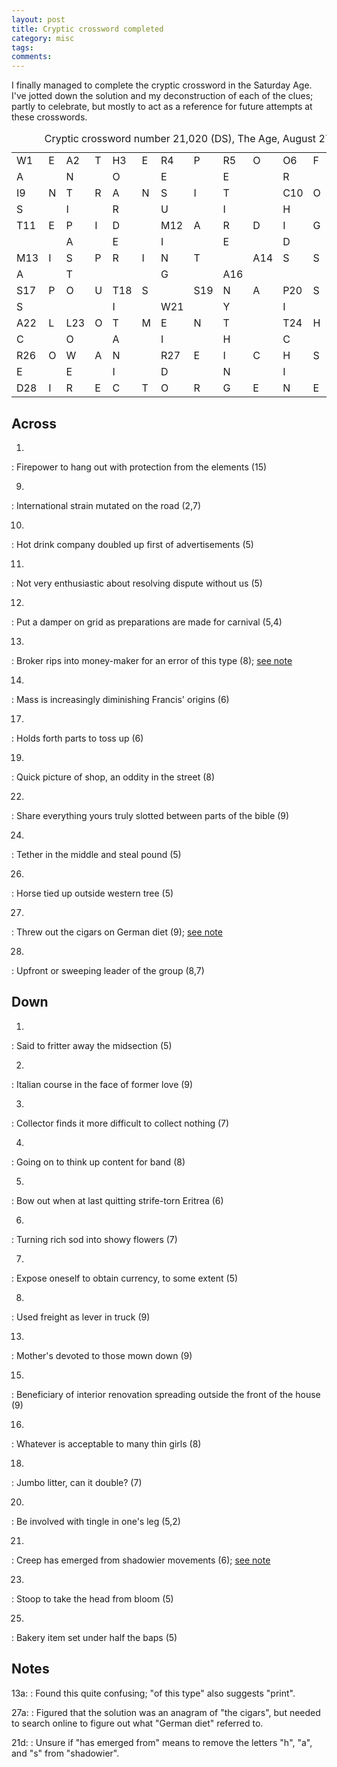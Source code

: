 ```yaml
---
layout: post
title: Cryptic crossword completed
category: misc
tags:
comments:
---
```


I finally managed to complete the cryptic crossword in the Saturday Age.
I've jotted down the solution and my deconstruction of each of the clues;
partly to celebrate, but mostly to act as a reference for future attempts at
these crosswords.

<table class="crossword">
  <tr>
    <td>W<span class="num">1</span></td>
    <td>E</td>
    <td>A<span class="num">2</span></td>
    <td>T</td>
    <td>H<span class="num">3</span></td>
    <td>E</td>
    <td>R<span class="num">4</span></td>
    <td>P</td>
    <td>R<span class="num">5</span></td>
    <td>O</td>
    <td>O<span class="num">6</span></td>
    <td>F</td>
    <td>I<span class="num">7</span></td>
    <td>N</td>
    <td>G<span class="num">8</span></td>
  </tr>
  <tr>
    <td>A</td>
    <td class="blank"></td>
    <td>N</td>
    <td class="blank"></td>
    <td>O</td>
    <td class="blank"></td>
    <td>E</td>
    <td class="blank"></td>
    <td>E</td>
    <td class="blank"></td>
    <td>R</td>
    <td class="blank"></td>
    <td>N</td>
    <td class="blank"></td>
    <td>E</td>
  </tr>
  <tr>
    <td>I<span class="num">9</span></td>
    <td>N</td>
    <td>T</td>
    <td>R</td>
    <td>A</td>
    <td>N</td>
    <td>S</td>
    <td>I</td>
    <td>T</td>
    <td class="blank"></td>
    <td>C<span class="num">10</span></td>
    <td>O</td>
    <td>C</td>
    <td>O</td>
    <td>A</td>
  </tr>
  <tr>
    <td>S</td>
    <td class="blank"></td>
    <td>I</td>
    <td class="blank"></td>
    <td>R</td>
    <td class="blank"></td>
    <td>U</td>
    <td class="blank"></td>
    <td>I</td>
    <td class="blank"></td>
    <td>H</td>
    <td class="blank"></td>
    <td>U</td>
    <td class="blank"></td>
    <td>R</td>
  </tr>
  <tr>
    <td>T<span class="num">11</span></td>
    <td>E</td>
    <td>P</td>
    <td>I</td>
    <td>D</td>
    <td class="blank"></td>
    <td>M<span class="num">12</span></td>
    <td>A</td>
    <td>R</td>
    <td>D</td>
    <td>I</td>
    <td>G</td>
    <td>R</td>
    <td>A</td>
    <td>S</td>
  </tr>
  <tr>
    <td class="blank"></td>
    <td class="blank"></td>
    <td>A</td>
    <td class="blank"></td>
    <td>E</td>
    <td class="blank"></td>
    <td>I</td>
    <td class="blank"></td>
    <td>E</td>
    <td class="blank"></td>
    <td>D</td>
    <td class="blank"></td>
    <td class="blank"></td>
    <td class="blank"></td>
    <td>H</td>
  </tr>
  <tr>
    <td>M<span class="num">13</span></td>
    <td>I</td>
    <td>S</td>
    <td>P</td>
    <td>R</td>
    <td>I</td>
    <td>N</td>
    <td>T</td>
    <td class="blank"></td>
    <td>A<span class="num">14</span></td>
    <td>S</td>
    <td>S</td>
    <td>I<span class="num">15</span></td>
    <td>S</td>
    <td>I</td>
  </tr>
  <tr>
    <td>A</td>
    <td class="blank"></td>
    <td>T</td>
    <td class="blank"></td>
    <td class="blank"></td>
    <td class="blank"></td>
    <td>G</td>
    <td class="blank"></td>
    <td>A<span class="num">16</span></td>
    <td class="blank"></td>
    <td class="blank"></td>
    <td class="blank"></td>
    <td>N</td>
    <td class="blank"></td>
    <td>F</td>
  </tr>
  <tr>
    <td>S<span class="num">17</span></td>
    <td>P</td>
    <td>O</td>
    <td>U</td>
    <td>T<span class="num">18</span></td>
    <td>S</td>
    <td class="blank"></td>
    <td>S<span class="num">19</span></td>
    <td>N</td>
    <td>A</td>
    <td>P<span class="num">20</span></td>
    <td>S</td>
    <td>H</td>
    <td>O</td>
    <td>T</td>
  </tr>
  <tr>
    <td>S</td>
    <td class="blank"></td>
    <td class="blank"></td>
    <td class="blank"></td>
    <td>I</td>
    <td class="blank"></td>
    <td>W<span class="num">21</span></td>
    <td class="blank"></td>
    <td>Y</td>
    <td class="blank"></td>
    <td>I</td>
    <td class="blank"></td>
    <td>E</td>
    <td class="blank"></td>
    <td class="blank"></td>
  </tr>
  <tr>
    <td>A<span class="num">22</span></td>
    <td>L</td>
    <td>L<span class="num">23</span></td>
    <td>O</td>
    <td>T</td>
    <td>M</td>
    <td>E</td>
    <td>N</td>
    <td>T</td>
    <td class="blank"></td>
    <td>T<span class="num">24</span></td>
    <td>H</td>
    <td>R</td>
    <td>O</td>
    <td>B<span class="num">25</span></td>
  </tr>
  <tr>
    <td>C</td>
    <td class="blank"></td>
    <td>O</td>
    <td class="blank"></td>
    <td>A</td>
    <td class="blank"></td>
    <td>I</td>
    <td class="blank"></td>
    <td>H</td>
    <td class="blank"></td>
    <td>C</td>
    <td class="blank"></td>
    <td>I</td>
    <td class="blank"></td>
    <td>A</td>
  </tr>
  <tr>
    <td>R<span class="num">26</span></td>
    <td>O</td>
    <td>W</td>
    <td>A</td>
    <td>N</td>
    <td class="blank"></td>
    <td>R<span class="num">27</span></td>
    <td>E</td>
    <td>I</td>
    <td>C</td>
    <td>H</td>
    <td>S</td>
    <td>T</td>
    <td>A</td>
    <td>G</td>
  </tr>
  <tr>
    <td>E</td>
    <td class="blank"></td>
    <td>E</td>
    <td class="blank"></td>
    <td>I</td>
    <td class="blank"></td>
    <td>D</td>
    <td class="blank"></td>
    <td>N</td>
    <td class="blank"></td>
    <td>I</td>
    <td class="blank"></td>
    <td>O</td>
    <td class="blank"></td>
    <td>E</td>
  </tr>
  <tr>
    <td>D<span class="num">28</span></td>
    <td>I</td>
    <td>R</td>
    <td>E</td>
    <td>C</td>
    <td>T</td>
    <td>O</td>
    <td>R</td>
    <td>G</td>
    <td>E</td>
    <td>N</td>
    <td>E</td>
    <td>R</td>
    <td>A</td>
    <td>L</td>
  </tr>
  <caption>
  Cryptic crossword number 21,020 (DS), The Age, August 27, 2016.
  </caption>
</table>

## Across

1.
: <span title="Anagram">Firepower to hang</span> out with
  <span title="Definition">protection from the elements</span> (15)

9.
: <span title="Anagram">Int</span>ernational
  <span title="Anagram">strain</span>
  <span title="Modifier (rearrange letters)">mutated</span>
  <span title="Definition">on the road</span> (2,7)

10.
: <span title="Definition">Hot drink</span>
  <span title="Anagram">co</span>mpany
  <span title="Modifier (co)">doubled up</span>
  <span title="Modifier (advertisements)">first of</span>
  <span title="Anagram">a</span>dvertisements (5)

11.
: <span title="Definition">Not very enthusiastic</span> about resolving
  <span title="Anagram">di</span>s<span title="Anagram">p</span>u<span title="Anagram">te</span>
  <span title="Modifier (dispute)">without us</span> (5)

12.
: <span title="Synonym ('mar')">Put a damper on</span>
  <span title="Anagram ('di gras')">grid as</span> preparations are made for
  <span title="Definition">carnival</span> (5,4)

13.
: Broker <span title="Anagram ('spri')">rips</span>
  <span title="Modifier (contained within)">into</span>
  <span title="Synonym ('mint')">money-maker</span> for
  <span title="Definition">an error</span> of this type (8);
  [see note](#notes)

14.
: M<span title="Answer">ass is i</span>ncreasingly diminishing <span title="Definition">Francis' origins</span> (6)

17.
: <span title="Definition">Holds forth</span> parts to
  <span title="Anagram">toss up</span> (6)

19.
: <span title="Definition">Quick picture</span> of
  <span title="Anagram">shop, an</span> oddity
  <span title="Modifier (contained within)">in the</span>
  <span title="Synonym ('st')">street</span> (8)

22.
: Share <span title="Synonym ('all')">everything</span>
  <span title="Synonym ('me')">yours truly</span>
  <span title="Modifier (ot-me-nt)">slotted between</span>
  <span title="Synonym ('ot' and 'nt')">parts of the bible</span> (9)

24.
: Te<span title="Anagram">th</span>er
  <span title="Modifier (tether)">in the middle</span> and
  <span title="Synonym ('rob')">steal</span>
  <span title="Definition (verb)">pound</span> (5)

26.
: <span title="Synonym (roan)">Horse</span> tied up
  <span title="Modifier (roan)">outside</span>
  <span title="Anagram">w</span>estern
  <span title="Definition">tree</span> (5)

27.
: Threw out <span title="Anagram">the cigars</span> on
  <span title="Definition (German word for Parliament, but translates
  literally as 'National Diet'">German diet</span> (9); [see note](#notes)

28.
: <span title="Synonym ('direct')">Upfront</span>
  <span title="Anagram">or</span>
  <span title="Synonym ('general', i.e., broad)">sweeping</span>
  <span title="Definition">leader of the group</span> (8,7)

## Down

1.
: <span title="Modifier (homonym)">Said to</span>
  <span title="Synonym ('waste')">fritter away</span>
  <span title="Definition">the midsection</span> (5)

2.
: <span title="Definition">Italian course</span>
  <span title="Synonym ('anti')">in the face of</span>
  <span title="Synonym ('past')">former</span>
  <span title="Synonym ('o', i.e., tennis score)">love</span> (9)

3.
: <span title="Definition">Collector</span> finds it
  <span title="Synonym ('harder')">more difficult</span> to collect
  <span title="Synonym ('o', i.e., zero)">nothing</span> (7)

4.
: <span title="Definition">Going on</span>
  <span title="Synonym ('muse')">to think</span>
  <span title="Modifier ('esum', i.e, backwards)">up</span>
  <span title="Modifier (place inside)">content for</span>
  <span title="Synonym ('ring')">band</span> (8)

5.
: <span title="Definition">Bow out</span>
  when <span title="Modifier (remove last letter)">at last quitting</span>
  <span title="Modifier (rearrange letters)">strife-torn</span>
  <span title="Anagram">Eritre</span>a (6)

6.
: <span title="Modifier (rearrange letters)">Turning</span>
  <span title="Anagram">rich sod</span>
  <span title="Modifier (rearrange letters)">into</span>
  <span title="Definition">showy flowers</span> (7)

7.
: <span title="Definition">Expose oneself to</span>
  obta<span title="Answer">in cur</span>rency,
  <span title="Modifier (contained within)">to some extent</span> (5)

8.
: <span title="Modifier (rearrange letters)">Used</span>
  <span title="Anagram">freight as</span>
  <span title="Definition">lever in truck</span> (9)

13.
: <span title="Synonym ('ma')">Mother</span>'<span title="Anagram">s</span>
  <span title="Synonym ('sacred')">devoted</span> to those
  <span title="Definition">mown down</span> (9)

15.
: <span title="Definition">Beneficiary</span> of
  <span title="Anagram">interior</span>
  <span title="Modifier (rearrange letters around)">renovation spreading
  outside</span>
  <span title="Modifier (the first letter of)">the front of the</span>
  <span title="Anagram">h</span>ouse
  (9)

16.
: <span title="Definition">Whatever</span> is acceptable to
  m<span title="Answer">any thin g</span>irls (8)

18.
: <span title="Definition">Jumbo</span> litter,
  <span title="Anagram (see modifier)">can it</span>
  <span title="Modifier ('it' -> 'itit')">double</span>? (7)

20.
: <span title="Definition">Be involved</span> with
  <span title="Synonym ('itch')">tingle</span>
  <span title="Modifier (place inside)">in</span> one's
  <span title="Synonym ('pin')">leg</span> (5,2)

21.
: <span title="Definition">Creep</span>
  <span title="Modifier (contained within)">has emerged from</span>
  sha<span title="Anagram">dowier</span>
  <span title="Modifier (rearrange letters)">movements</span> (6);
  [see note](#notes)

23.
: <span title="Definition">Stoop</span>
  <span title="Modifier (remove first letter)">to take the head from</span>
  <span title="Synonym ('flower')">bloom</span> (5)

25.
: <span title="Definition">Bakery item</span>
  <span title="Synonym ('gel')">set</span>
  <span title="Modifier (comes after)">under</span>
  <span title="Modifier (take half the letters)">half the</span>
  <span title="Anagram">ba</span>ps (5)

## Notes

13a:
: Found this quite confusing; "of this type" also suggests "print".

27a:
: Figured that the solution was an anagram of "the cigars", but needed to
  search online to figure out what "German diet" referred to.

21d:
: Unsure if "has emerged from" means to remove the letters "h", "a", and "s"
  from "shadowier".
